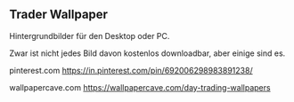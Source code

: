 ## Trader Wallpaper

Hintergrundbilder für den Desktop oder PC.

Zwar ist nicht jedes Bild davon kostenlos downloadbar, aber einige sind es. 

pinterest.com
https://in.pinterest.com/pin/692006298983891238/



wallpapercave.com
https://wallpapercave.com/day-trading-wallpapers